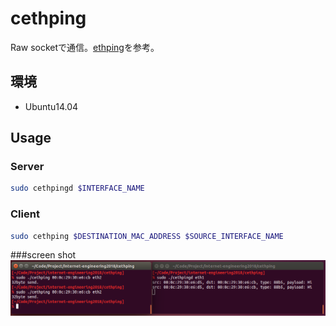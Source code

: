# cethping

Raw socketで通信。[ethping](https://github.com/y-sira/pyng)を参考。


## 環境

- Ubuntu14.04

## Usage

### Server

```bash
sudo cethpingd $INTERFACE_NAME
```

### Client

```bash
sudo cethping $DESTINATION_MAC_ADDRESS $SOURCE_INTERFACE_NAME
```

###screen shot
![screen shot](images/image1.png)

